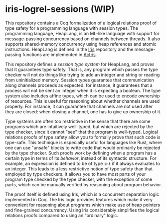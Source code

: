 # iris-logrel-sessions (WIP)
This repository contains a Coq formalization of a logical relations proof of type safety for a programming language with session types. The programming language, HeapLang, is an ML-like language with support for message-passing concurrency based on channels between threads. It also supports shared-memory concurrency using heap references and atomic instructions. HeapLang is defined in the [Iris](https://gitlab.mpi-sws.org/iris/iris) repository and the message-passing functions are implemented in [Actris](https://gitlab.mpi-sws.org/jihgfee/actris/).

This repository defines a _session type system_ for HeapLang, and proves that it guarantees type safety. That is, any program which passes the type checker will not do things like trying to add an integer and string or reading from uninitialized memory. Session types guarantee that communication along channels proceeds as expected: for instance, it guarantees that a process will not be sent an integer when it is expecting a boolean. The type system also includes affine types, which can be used to encode ownership of resources. This is useful for reasoning about whether channels are used properly. For instance, it can guarantee that channels are not used after they are closed: when closing a channel, one has to give up ownership of it.

Type systems are often too restrictive in the sense that there are some programs which are intuitively well-typed, but which are rejected by the type checker, since it cannot "see" that the program is well-typed. Logical relations proofs of type safety allow you to formally prove that such code is type-safe. This technique is especially useful for languages like Rust, where one can use "unsafe" blocks to write code that would ordinarily be rejected by the type checker. Such proofs work by defining when a program has a certain type in terms of its _behavior_, instead of its syntactic structure. For example, an expression is defined to be of type `int` if it always evaluates to an integer. This leads to a less restrictive notion of type safety than that employed by type checkers. It allows you to have most parts of your program type checked by the type checker, with the exception of some parts, which can be manually verified by reasoning about program behavior.

The proof itself is defined using Iris, which is a concurrent separation logic implemented in Coq. The Iris logic provides features which make it very convenient for reasoning about programs which make use of heap pointers and fine-grained concurrency. Using Iris considerably simplifies the logical relations proofs compared to using an "ordinary" logic.
